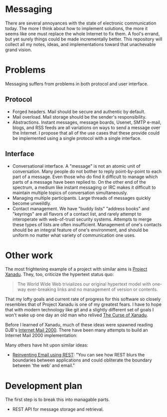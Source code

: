 # Messaging

There are several annoyances with the state of electronic communication today. The more I think about how to implement solutions, the more it seems like one must replace the whole Internet to fix them. A fool's errand, but yet surely things could be made incrementally better. This repository will collect all my notes, ideas, and implementations toward that unachevable grand vision.

# Problems

Messaging suffers from problems in both protocol and user interface.

## Protocol

- Forged headers. Mail should be secure and authentic by default.
- Mail overload. Mail storage should be the sender's responsibility.
- Abstractions. Instant messages, message boards, Usenet, SMTP e-mail, blogs, and RSS feeds are all variations on ways to send a message over the Internet. I propose that all of the use cases that these provide could be implemented using a single protocol with a single interface.

## Interface

- Conversational interface. A "message" is not an atomic unit of conversation. Many people do not bother to reply point-by-point to each part of a message. Even those who do find it difficult to manage which parts of a message have been replied to. On the other end of the spectrum, a medium like instant messaging or IRC makes it difficult to maintain multiple topics of conversation simultaneously.
- Managing multiple participants. Large threads of messages quickly become unweildly. 
- Contact management. We have "buddy lists" "address books" and "keyrings" are all flavors of a contact list, and rarely attempt to interoperate with web-of-trust security systems. Attempts to merge these types of lists are often insufficient. Management of one's contacts should be an integral feature of one's environment, and should be uniform no matter what variety of communication one uses.

# Other work

The most frightening example of a project with similar aims is [Project Xanadu][]. They, too, criticize the hypertext status quo:

> The World Wide Web trivializes our original hypertext model with one-way ever-breaking links and no management of version or contents.

That my lofty goals and current rate of progress for this software so closely resembles that of Project Xanadu is one of my greatest fears. I have to hope that with modern technology like git and a slightly different set of goals I won't wake up one day an old man who relived [The Curse of Xanadu].

Before I learned of Xanadu, much of these ideas were spawned reading DJB's [Internet Mail 2000][]. There have been many attempts to build an Internet Mail 2000 implementation: 

Many others have hit upon similar ideas:

- [Reinventing Email using REST][]: "You can see how REST blurs the boundaries between applications and could obliterate the boundary between 'the web' and email."


[Internet Mail 2000]: http://cr.yp.to/im2000.html
[Project Xanadu]: http://xanadu.com
[Reinventing Email using REST]: http://www.prescod.net/rest/restmail/
[The Curse of Xanadu]: http://www.wired.com/wired/archive/3.06/xanadu_pr.html
[email init]: http://inessential.com/2010/01/16/email_init

# Development plan

The first step is to break this into managable parts.

- REST API for message storage and retrieval.

